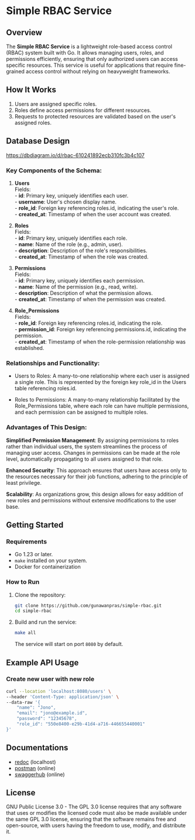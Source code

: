# Simple RBAC Service

## Overview

The **Simple RBAC Service** is a lightweight role-based access control (RBAC) system built with Go. It allows managing users, roles, and permissions efficiently, ensuring that only authorized users can access specific resources. This service is useful for applications that require fine-grained access control without relying on heavyweight frameworks.

## How It Works

1. Users are assigned specific roles.
2. Roles define access permissions for different resources.
3. Requests to protected resources are validated based on the user's assigned roles.

## Database Design
https://dbdiagram.io/d/rbac-610241892ecb310fc3b4c107

### Key Components of the Schema:

1. **Users**<br>
    Fields:<br>
        - **id**: Primary key, uniquely identifies each user.<br>
        - **username**: User's chosen display name.<br>
        - **role_id**: Foreign key referencing roles.id, indicating the user's role.<br>
        - **created_at**: Timestamp of when the user account was created.<br>

2. **Roles**<br>
    Fields:<br>
        - **id**: Primary key, uniquely identifies each role.<br>
        - **name**: Name of the role (e.g., admin, user).<br>
        - **description**: Description of the role's responsibilities.<br>
        - **created_at**: Timestamp of when the role was created.

3. **Permissions**<br>
    Fields:<br>
        - **id**: Primary key, uniquely identifies each permission. <br>
        - **name**: Name of the permission (e.g., read, write).<br>
        - **description**: Description of what the permission allows.<br>
        - **created_at**: Timestamp of when the permission was created.<br>

4. **Role_Permissions**<br>
    Fields:<br>
        - **role_id**: Foreign key referencing roles.id, indicating the role.<br>
        - **permission_id**: Foreign key referencing permissions.id, indicating the permission.<br>
        - **created_at**: Timestamp of when the role-permission relationship was established.

### Relationships and Functionality:

- Users to Roles:
    A many-to-one relationship where each user is assigned a single role. This is represented by the foreign key role_id in the Users table referencing roles.id.

- Roles to Permissions:
    A many-to-many relationship facilitated by the Role_Permissions table, where each role can have multiple permissions, and each permission can be assigned to multiple roles.

### Advantages of This Design:

**Simplified Permission Management**: By assigning permissions to roles rather than individual users, the system streamlines the process of managing user access. Changes in permissions can be made at the role level, automatically propagating to all users assigned to that role.

**Enhanced Security**: This approach ensures that users have access only to the resources necessary for their job functions, adhering to the principle of least privilege.

**Scalability**: As organizations grow, this design allows for easy addition of new roles and permissions without extensive modifications to the user base.

## Getting Started

### Requirements

- Go 1.23 or later.
- `make` installed on your system.
- Docker for containerization

### How to Run

1. Clone the repository:
   ```bash
   git clone https://github.com/gunawanpras/simple-rbac.git
   cd simple-rbac
   ```

2. Build and run the service:
   ```bash
   make all
   ```
   The service will start on port `8080` by default.

## Example API Usage

### Create new user with new role
```bash
curl --location 'localhost:8080/users' \
--header 'Content-Type: application/json' \
--data-raw '{
    "name": "Jono",
    "email": "jono@example.id",
    "password": "12345678",    
    "role_id": "550e8400-e29b-41d4-a716-446655440001"
}'
```

## Documentations
- [redoc](http://localhost:8080/docs) (localhost)
- [postman](https://documenter.getpostman.com/view/819887/2sAYQiBnzx) (online)
- [swaggerhub](https://app.swaggerhub.com/apis-docs/gunawanpras/role-based_access_control_api/1.0.0) (online)

## License

GNU Public License 3.0 - The GPL 3.0 license requires that any software that uses or modifies the licensed code must also be made available under the same GPL 3.0 license, ensuring that the software remains free and open-source, with users having the freedom to use, modify, and distribute it.
